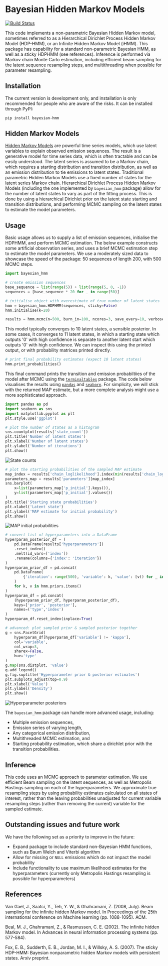 # Bayesian Hidden Markov Models

[![Build Status](https://img.shields.io/travis/jamesross2/Bayesian-HMM?logo=travis&style=flat-square)](https://travis-ci.org/jamesross2/Bayesian-HMM?style=flat-square)

This code implements a non-parametric Bayesian Hidden Markov model,
sometimes referred to as a Hierarchical Dirichlet Process Hidden Markov
Model (HDP-HMM), or an Infinite Hidden Markov Model (iHMM). This package has capability
for a standard non-parametric Bayesian HMM, as well as a sticky HDPHMM 
(see references). Inference is performed via Markov chain Monte Carlo estimation,
including efficient beam sampling for the latent sequence resampling steps,
and multithreading when possible for parameter resampling.


## Installation

The current version is development only, and installation is only recommended for
people who are aware of the risks. It can be installed through PyPI:

```sh
pip install bayesian-hmm
```


## Hidden Markov Models

[Hidden Markov Models](https://en.wikipedia.org/wiki/Hidden_Markov_model) 
are powerful time series models, which use latent variables to explain observed emission sequences.
The result is a generative model for time series data, which is often tractable and can be easily understood.
The latent series is assumed to be a Markov chain, which requires a starting distribution and transition distribution, 
as well as an emission distribution to tie emissions to latent states.
Traditional parametric Hidden Markov Models use a fixed number of states for the latent series Markov chain.
Hierarchical Dirichlet Process Hidden Markov Models (including the one implemented by `bayesian_hmm` package) allow
for the number of latent states to vary as part of the fitting process. 
This is done by using a hierarchical Dirichlet prior on the latent state starting and transition distributions, 
and performing MCMC sampling on the latent states to estimate the model parameters.


## Usage

Basic usage allows us to supply a list of emission sequences, initialise the HDPHMM, and perform MCMC estimation.
The below example constructs some artificial observation series, and uses a brief MCMC estimation step to estimate the 
model parameters.
We use a moderately sized data to showcase the speed of the package: 50 sequences of length 200, with 500 MCMC steps.   

```python
import bayesian_hmm

# create emission sequences
base_sequence = list(range(5)) + list(range(5, 0, -1))
sequences = [base_sequence * 20 for _ in range(50)]

# initialise object with overestimate of true number of latent states
hmm = bayesian_hmm.HDPHMM(sequences, sticky=False)
hmm.initialise(k=20)

results = hmm.mcmc(n=500, burn_in=100, ncores=3, save_every=10, verbose=True)
```

This model typically converges to 10 latent states, a sensible posterior. In some cases,
it converges to 11 latent states, in which a starting state which outputs '0' with high
confidence is separate to another latent start which outputs '0' with high confidence.
We can inspect this using the printed output, or with probability matrices printed 
directly.

```python
# print final probability estimates (expect 10 latent states)
hmm.print_probabilities()
```

This final command prints the transition and emission probabiltiies of the model after
MCMC using the [`terminaltables`](https://pypi.org/project/terminaltables/) package. The 
code below visualises the results using [`pandas`](https://pypi.org/project/pandas/)
and [`seaborn`](https://pypi.org/project/seaborn/). For simplicity, we will stick with
the returned MAP estimate, but a more complete analysis might use a more sophisticated
approach.

```python
import pandas as pd
import seaborn as sns
import matplotlib.pyplot as plt
plt.style.use('ggplot')

# plot the number of states as a histogram
sns.countplot(results['state_count'])
plt.title('Number of latent states')
plt.xlabel('Number of latent states')
plt.ylabel('Number of iterations')
plt.show()
```


![State counts](https://raw.githubusercontent.com/jamesross2/Bayesian-HMM/master/outputs/plot_state_count.png)

```python
# plot the starting probabilities of the sampled MAP estimate
map_index = results['chain_loglikelihood'].index(min(results['chain_loglikelihood']))
parameters_map = results['parameters'][map_index]
sns.barplot(
    x=list(parameters_map['p_initial'].keys()), 
    y=list(parameters_map['p_initial'].values())
)
plt.title('Starting state probabilities')
plt.xlabel('Latent state')
plt.ylabel('MAP estimate for initial probability')
plt.show()
```

![MAP initial probabilities](https://raw.githubusercontent.com/jamesross2/Bayesian-HMM/master/outputs/plot_p_initial.png)

```python
# convert list of hyperparameters into a DataFrame
hyperparam_posterior_df = (
    pd.DataFrame(results['hyperparameters'])
    .reset_index()
    .melt(id_vars=['index'])
    .rename(columns={'index': 'iteration'})
)
hyperparam_prior_df = pd.concat(
    pd.DataFrame(
        {'iteration': range(500), 'variable': k, 'value': [v() for _ in range(500)]}
    )
    for k, v in hmm.priors.items()
)
hyperparam_df = pd.concat(
    (hyperparam_prior_df, hyperparam_posterior_df), 
    keys=['prior', 'posterior'], 
    names=('type','index')
)
hyperparam_df.reset_index(inplace=True)

# advanced: plot sampled prior & sampled posterior together
g = sns.FacetGrid(
    hyperparam_df[hyperparam_df['variable'] != 'kappa'],
    col='variable', 
    col_wrap=3, 
    sharex=False,
    hue='type'
)
g.map(sns.distplot, 'value')
g.add_legend()
g.fig.suptitle('Hyperparameter prior & posterior estimates')
plt.subplots_adjust(top=0.9)
plt.xlabel('Value')
plt.ylabel('Density')
plt.show()
```


![Hyperparameter posteriors](https://raw.githubusercontent.com/jamesross2/Bayesian-HMM/master/outputs/plot_hyperparameters.png)

The `bayesian_hmm` package can handle more advanced usage, including:
  * Multiple emission sequences,
  * Emission series of varying length,
  * Any categorical emission distribution,
  * Multithreaded MCMC estimation, and
  * Starting probability estimation, which share a dirichlet prior with the transition probabilities.



## Inference

This code uses an MCMC approach to parameter estimation. 
We use efficient Beam sampling on the latent sequences, as well as 
Metropolis Hastings sampling on each of the hyperparameters.
We approximate true resampling steps by using probability estimates
calculated on all states of interest, rather than the 
leaving probabilities unadjusted
for current variable resampling steps (rather than removing the current)
variable for the sampled estimate. 


## Outstanding issues and future work

We have the following set as a priority to improve in the future:

* Expand package to include standard non-Bayesian HMM functions, such as Baum Welch and Viterbi algorithm
* Allow for missing or `NULL` emissions which do not impact the model probability
* Include functionality to use maximum likelihood estimates for the hyperparameters 
(currently only Metropolis Hastings resampling is possible for hyperparameters)


## References

Van Gael, J., Saatci, Y., Teh, Y. W., & Ghahramani, Z. (2008, July). Beam sampling for the infinite hidden Markov model. In Proceedings of the 25th international conference on Machine learning (pp. 1088-1095). ACM.

Beal, M. J., Ghahramani, Z., & Rasmussen, C. E. (2002). The infinite hidden Markov model. In Advances in neural information processing systems (pp. 577-584).

Fox, E. B., Sudderth, E. B., Jordan, M. I., & Willsky, A. S. (2007). The sticky HDP-HMM: Bayesian nonparametric hidden Markov models with persistent states. Arxiv preprint.
